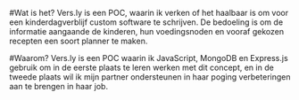 #Wat is het?
Vers.ly is een POC, waarin ik verken of het haalbaar is om voor een kinderdagverblijf custom software te schrijven.
De bedoeling is om de informatie aangaande de kinderen, hun voedingsnoden en vooraf gekozen recepten een soort planner te maken.

#Waarom?
Vers.ly is een POC waarin ik JavaScript, MongoDB en Express.js gebruik om in de eerste plaats te leren werken met dit concept, en in de tweede plaats wil ik mijn partner ondersteunen in haar poging verbeteringen aan te brengen in haar job. 

